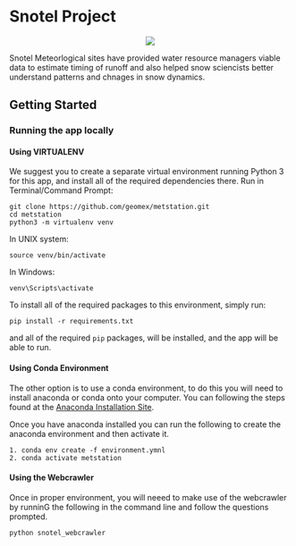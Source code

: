 # Snotel Project

<p align="center">
<img src="https://github.com/geomex/metstation/blob/master/figures/snotel_sites.jpeg">
</p>


Snotel Meteorlogical sites have provided water resource managers
viable data to estimate timing of runoff and also helped snow
sciencists better understand patterns and chnages in snow
dynamics.

## Getting Started

### Running the app locally

#### Using VIRTUALENV

We suggest you to create a separate virtual environment running
Python 3 for this app, and install all of the required
dependencies there. Run in Terminal/Command Prompt:

```
git clone https://github.com/geomex/metstation.git
cd metstation
python3 -m virtualenv venv
```

In UNIX system: 

```
source venv/bin/activate
```

In Windows: 

```
venv\Scripts\activate
```

To install all of the required packages to this environment, simply run:


```
pip install -r requirements.txt
```

and all of the required `pip` packages, will be installed, and
the app will be able to run.

#### Using Conda Environment

The other option is to use a conda environment, to do this you
will need to install anaconda or conda onto your computer. You
can following the steps found at the
[Anaconda Installation Site](https://docs.anaconda.com/anaconda/install/). 

Once you have anaconda installed you can run the following to
create the  anaconda environment and then activate it. 

```
1. conda env create -f environment.ymnl
2. conda activate metstation
```


#### Using the Webcrawler

Once in proper environment, you will neeed to make use of the
webcrawler by runninG the following in the command line and
follow the questions prompted.

```
python snotel_webcrawler
```



